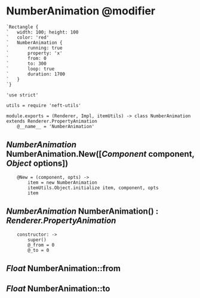 NumberAnimation @modifier
=========================

```nml
`Rectangle {
`	width: 100; height: 100
`	color: 'red'
`	NumberAnimation {
`		running: true
`		property: 'x'
`		from: 0
`		to: 300
`		loop: true
`		duration: 1700
`	}
`}
```

	'use strict'

	utils = require 'neft-utils'

	module.exports = (Renderer, Impl, itemUtils) -> class NumberAnimation extends Renderer.PropertyAnimation
		@__name__ = 'NumberAnimation'

*NumberAnimation* NumberAnimation.New([*Component* component, *Object* options])
--------------------------------------------------------------------------------

		@New = (component, opts) ->
			item = new NumberAnimation
			itemUtils.Object.initialize item, component, opts
			item

*NumberAnimation* NumberAnimation() : *Renderer.PropertyAnimation*
------------------------------------------------------------------

		constructor: ->
			super()
			@_from = 0
			@_to = 0

*Float* NumberAnimation::from
-----------------------------

*Float* NumberAnimation::to
---------------------------
